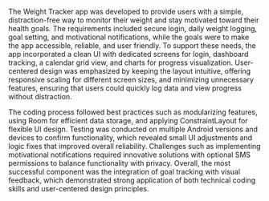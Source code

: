 The Weight Tracker app was developed to provide users with a simple, distraction-free way to monitor their weight and stay motivated toward their health goals. The requirements included secure login, daily weight logging, goal setting, and motivational notifications, while the goals were to make the app accessible, reliable, and user friendly. To support these needs, the app incorporated a clean UI with dedicated screens for login, dashboard tracking, a calendar grid view, and charts for progress visualization. User-centered design was emphasized by keeping the layout intuitive, offering responsive scaling for different screen sizes, and minimizing unnecessary features, ensuring that users could quickly log data and view progress without distraction.

The coding process followed best practices such as modularizing features, using Room for efficient data storage, and applying ConstraintLayout for flexible UI design. Testing was conducted on multiple Android versions and devices to confirm functionality, which revealed small UI adjustments and logic fixes that improved overall reliability. Challenges such as implementing motivational notifications required innovative solutions with optional SMS permissions to balance functionality with privacy. Overall, the most successful component was the integration of goal tracking with visual feedback, which demonstrated strong application of both technical coding skills and user-centered design principles.
